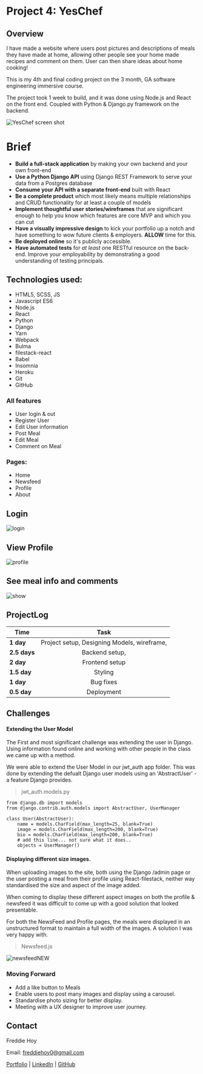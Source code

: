 # Project 4: YesChef

## Overview

I have made a website where users post pictures and descriptions of meals they have made at home, allowing other people see your home made recipes and comment on them. User can then share ideas about home cooking!

This is my 4th and final coding project on the 3 month, GA software engineering immersive course.

The project took 1 week to build, and it was done using Node.js and React on the front end. Coupled with Python & Django.py framework on the backend.

![YesChef screen shot](https://user-images.githubusercontent.com/51379192/64771611-2dd77500-d547-11e9-81c4-d9a0c1719df5.png)

# Brief
* **Build a full-stack application** by making your own backend and your own front-end
* **Use a Python Django API** using Django REST Framework to serve your data from a Postgres database
* **Consume your API with a separate front-end** built with React
* **Be a complete product** which most likely means multiple relationships and CRUD functionality for at least a couple of models
* **Implement thoughtful user stories/wireframes** that are significant enough to help you know which features are core MVP and which you can cut
* **Have a visually impressive design** to kick your portfolio up a notch and have something to wow future clients & employers. **ALLOW** time for this.
* **Be deployed online** so it's publicly accessible.
* **Have automated tests** for _at least_ one RESTful resource on the back-end. Improve your employability by demonstrating a good understanding of testing principals.

## Technologies used:

* HTML5, SCSS, JS
* Javascript ES6
* Node.js
* React
* Python
* Django
* Yarn
* Webpack
* Bulma
* filestack-react
* Babel
* Insomnia
* Heroku
* Git
* GitHub

### All features
* User login & out
* Register User
* Edit User information
* Post Meal
* Edit Meal
* Comment on Meal

### Pages:
* Home
* Newsfeed
* Profile
* About

## Login
![login](https://user-images.githubusercontent.com/51379192/64777318-d2f74b00-d551-11e9-8fdf-e19c095cb121.gif)

## View Profile
![profile](https://user-images.githubusercontent.com/51379192/65035752-dfa8e400-d941-11e9-83ed-24807a5e2a26.gif)

## See meal info and comments
![show](https://user-images.githubusercontent.com/51379192/64777449-1487f600-d552-11e9-816b-eb78e5739c08.gif)


## ProjectLog

| Time      | Task         |
| ------------- |:-------------:|
| **1 day**    | Project setup, Designing Models, wireframe,    |
| **2.5  days**     | Backend setup,     |
| **2 day**  | Frontend setup      |
| **1.5 day**  | Styling    |
| **1 day** | Bug fixes    |
| **0.5 day** | Deployment     |

## Challenges

#### Extending the User Model

The First and most significant challenge was extending the user in Django. Using information found online and working with other people in the class we came up with a method.

We were able to extend the User Model in our jwt_auth app folder. This was done by extending the defualt Django user models using an 'AbstractUser' - a feature Django provides.

> jwt_auth.models.py

```
from django.db import models
from django.contrib.auth.models import AbstractUser, UserManager

class User(AbstractUser):
    name = models.CharField(max_length=25, blank=True)
    image = models.CharField(max_length=200, blank=True)
    bio = models.CharField(max_length=200, blank=True)
    # add this line... not sure what it does..
    objects = UserManager()
```

#### Displaying different size images.

When uploading images to the site, both using the Django /admin page or the user posting a meal from their profile using React-filestack, neither way standardised the size and aspect of the image added.

When coming to display these different aspect images on both the profile & newsfeed it was difficult to come up with a good solution that looked presentable.

For both the NewsFeed and Profile pages, the meals were displayed in an unstructured format to maintain a full width of the images. A solution I was very happy with.

> Newsfeed.js

![newsfeedNEW](https://user-images.githubusercontent.com/51379192/65037310-467bcc80-d945-11e9-92ee-16d663eaa0eb.gif)

### Moving Forward

* Add a like button to Meals
* Enable users to post many images and display using a carousel.
* Standardise photo sizing for better display.
* Meeting with a UX designer to improve user journey.

## Contact

Freddie Hoy

Email: freddiehoy0@gmail.com

[Portfolio](https://freddiehoy.github.io/) | [LinkedIn](https://www.linkedin.com/in/freddie-hoy/) |
[GitHub](https://github.com/FreddieHoy?tab=repositories)
